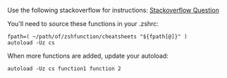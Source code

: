 Use the following stackoverflow for instructions:
[Stackoverflow Question](https://unix.stackexchange.com/questions/33255/how-to-define-and-load-your-own-shell-function-in-zsh)

You'll need to source these functions in your .zshrc:
```
fpath=( ~/path/of/zshfunction/cheatsheets "${fpath[@]}" )
autoload -Uz cs
```

When more functions are added, update your autoload:
```
autoload -Uz cs function1 function 2
```
